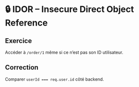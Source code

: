 # 🔒 IDOR – Insecure Direct Object Reference

## Exercice

Accéder à `/order/1` même si ce n’est pas son ID utilisateur.

## Correction

Comparer `userId === req.user.id` côté backend.
